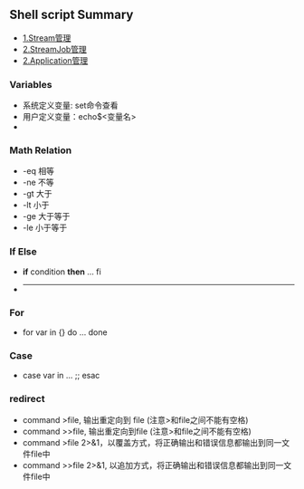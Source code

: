 ## Shell script Summary
- [1.Stream管理](#1stream管理)
- [2.StreamJob管理](#2streamjob管理)
- [2.Application管理](#2application管理)

### Variables
- 系统定义变量: set命令查看
- 用户定义变量：echo$<变量名>  
- 

### Math Relation
- -eq 相等
- -ne 不等
- -gt 大于
- -lt 小于
- -ge 大于等于
- -le 小于等于

### If Else
- **if** condition **then** ... fi
- ** ** 

### For 
- for var in {} do ... done   

### Case 
- case var in ... ;; esac   

### redirect 
- command >file, 输出重定向到 file (注意>和file之间不能有空格)
- command >>file, 输出重定向到file (注意>和file之间不能有空格) 
- command >file 2>&1，以覆盖方式，将正确输出和错误信息都输出到同一文件file中
- command >>file 2>&1, 以追加方式，将正确输出和错误信息都输出到同一文件file中

